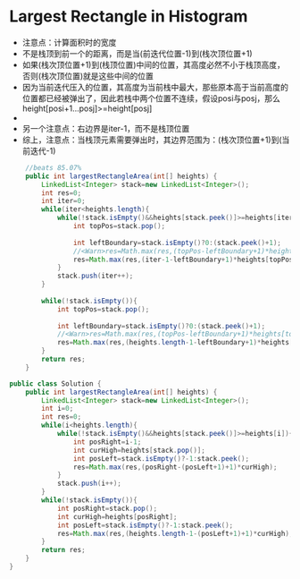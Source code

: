 # Largest Rectangle in Histogram

* 注意点：计算面积时的宽度
* 不是栈顶到前一个的距离，而是当(前迭代位置-1)到(栈次顶位置+1)
* 如果(栈次顶位置+1)到(栈顶位置)中间的位置，其高度必然不小于栈顶高度，否则(栈次顶位置)就是这些中间的位置
* 因为当前迭代压入的位置，其高度为当前栈中最大，那些原本高于当前高度的位置都已经被弹出了，因此若栈中两个位置不连续，假设posi与posj，那么height[posi+1...posj]>=height[posj]
*
* 另一个注意点：右边界是iter-1，而不是栈顶位置
* 综上，注意点：当栈顶元素需要弹出时，其边界范围为：(栈次顶位置+1)到(当前迭代-1)
```Java
	//beats 85.07%
	public int largestRectangleArea(int[] heights) {
        LinkedList<Integer> stack=new LinkedList<Integer>();
        int res=0;
        int iter=0;
        while(iter<heights.length){
            while(!stack.isEmpty()&&heights[stack.peek()]>=heights[iter]){
                int topPos=stack.pop();
                
                int leftBoundary=stack.isEmpty()?0:(stack.peek()+1);
                //<Warn>res=Math.max(res,(topPos-leftBoundary+1)*heights[topPos]);
                res=Math.max(res,(iter-1-leftBoundary+1)*heights[topPos]);
            }
            stack.push(iter++);
        }
        
        while(!stack.isEmpty()){
            int topPos=stack.pop();
                
            int leftBoundary=stack.isEmpty()?0:(stack.peek()+1);
            //<Warn>res=Math.max(res,(topPos-leftBoundary+1)*heights[topPos]);
            res=Math.max(res,(heights.length-1-leftBoundary+1)*heights[topPos]);
        }
        return res;
    }
```


```Java
public class Solution {
    public int largestRectangleArea(int[] heights) {
        LinkedList<Integer> stack=new LinkedList<Integer>();
        int i=0;
        int res=0;
        while(i<heights.length){
            while(!stack.isEmpty()&&heights[stack.peek()]>=heights[i]){
                int posRight=i-1;
                int curHigh=heights[stack.pop()];
                int posLeft=stack.isEmpty()?-1:stack.peek();
                res=Math.max(res,(posRight-(posLeft+1)+1)*curHigh);
            }
            stack.push(i++);
        }
        while(!stack.isEmpty()){
            int posRight=stack.pop();
            int curHigh=heights[posRight];
            int posLeft=stack.isEmpty()?-1:stack.peek();
            res=Math.max(res,(heights.length-1-(posLeft+1)+1)*curHigh);
        }
        return res;
    }
}
```
